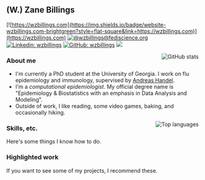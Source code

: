 ## (W.) Zane Billings

[![https://wzbillings.com](https://img.shields.io/badge/website-wzbillings.com-brightgreen?style=flat-square&link=https://wzbillings.com)](https://wzbillings.com)
[![@wzbillings@fediscience.org](https://img.shields.io/badge/-@wzbillings@fediscience.org-6364ff?style=flat-square&logo=Mastodon&logoColor=white&link=https://fediscience.org/@wzbillings)](https://fediscience.org/@wzbillings)
[![Linkedin: wzbillings](https://img.shields.io/badge/-wzbillings-blue?style=flat-square&logo=Linkedin&logoColor=white&link=https://www.linkedin.com/in/wzbillings/)](https://www.linkedin.com/in/wzbillings/)
[![GitHub: wzbillings](https://img.shields.io/badge/-wzbillings-black?style=flat-square&logo=GitHub&logoColor=white&link=https://www.github.com/wzbillings/)](https://www.linkedin.com/in/wzbillings/)
![](https://komarev.com/ghpvc/?username=wzbillings&style=flat-square&color=blue)

<img align="right" src="https://github-readme-stats.vercel.app/api?username=wzbillings&show_icons=true&theme=cobalt" alt="GitHub stats" />

### About me

* I'm currently a PhD student at the University of Georgia. I work on flu epidemiology and immunology, supervised by [Andreas Handel](https://andreashandel.com).
* I'm a *computational epidemiologist*. My official degree name is "Epidemiology & Biostatistics with an emphasis in Data Analysis and Modeling".
* Outside of work, I like reading, some video games, baking, and occasionally hiking.

<img align="right" src="https://github-readme-stats.vercel.app/api/top-langs/?username=wzbillings&theme=cobalt" alt="Top languages" />

### Skills, etc.

Here's some things I know how to do.

### Highlighted work

If you want to see some of my projects, I recommend these.


<!-- TODO https://github.com/anmol098/waka-readme-stats https://github.com/kautukkundan/Awesome-Profile-README-templates/blob/master/elaborate/K-Kraken.md -->
